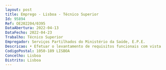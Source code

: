 ```yaml
--- 
layout: post
title: Emprego - Lisboa - Técnico Superior
Id: 95894
Ref: OE202204/0395
DataAbertura: 2022-04-13
DataFecho: 2022-04-23
Trabalho: Técnico Superior
Empregador: Serviços Partilhados do Ministério da Saúde, E.P.E.
Descricao: • Efetuar o levantamento de requisitos funcionais com vista à conferência de novas áreas no CCM SNS • Elaborar, automatizar e analisar indicadores de negócio e de atividade • Acompanhar a implementação e monitorização mensal das áreas de conferência • Realizar tarefas de melhoria continua e controlo qualidade das áreas de conferência • Elaborar e atualizar documentação de negócio.
CodigoPostal: 1050-189 LISBOA
Concelho: Lisboa
Distrito: Lisboa
--- 
```

